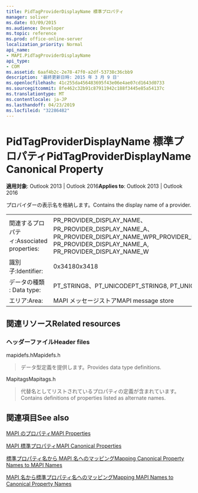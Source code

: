```yaml
---
title: PidTagProviderDisplayName 標準プロパティ
manager: soliver
ms.date: 03/09/2015
ms.audience: Developer
ms.topic: reference
ms.prod: office-online-server
localization_priority: Normal
api_name:
- MAPI.PidTagProviderDisplayName
api_type:
- COM
ms.assetid: 6aaf4b2c-2e78-47f0-a2df-53738c36cbb9
description: '最終更新日時: 2015 年 3 月 9 日'
ms.openlocfilehash: 41c255da456483695f43e06e4ae07cd1643d0733
ms.sourcegitcommit: 8fe462c32b91c87911942c188f3445e85a54137c
ms.translationtype: MT
ms.contentlocale: ja-JP
ms.lasthandoff: 04/23/2019
ms.locfileid: "32286482"
---
```

# <a name="pidtagproviderdisplayname-canonical-property"></a><span data-ttu-id="02d50-103">PidTagProviderDisplayName 標準プロパティ</span><span class="sxs-lookup"><span data-stu-id="02d50-103">PidTagProviderDisplayName Canonical Property</span></span>

  
  
<span data-ttu-id="02d50-104">**適用対象**: Outlook 2013 | Outlook 2016</span><span class="sxs-lookup"><span data-stu-id="02d50-104">**Applies to**: Outlook 2013 | Outlook 2016</span></span> 
  
<span data-ttu-id="02d50-105">プロバイダーの表示名を格納します。</span><span class="sxs-lookup"><span data-stu-id="02d50-105">Contains the display name of a provider.</span></span>
  
|||
|:-----|:-----|
|<span data-ttu-id="02d50-106">関連するプロパティ:</span><span class="sxs-lookup"><span data-stu-id="02d50-106">Associated properties:</span></span>  <br/> |<span data-ttu-id="02d50-107">PR_PROVIDER_DISPLAY_NAME、PR_PROVIDER_DISPLAY_NAME_A、PR_PROVIDER_DISPLAY_NAME_W</span><span class="sxs-lookup"><span data-stu-id="02d50-107">PR_PROVIDER_DISPLAY_NAME, PR_PROVIDER_DISPLAY_NAME_A, PR_PROVIDER_DISPLAY_NAME_W</span></span>  <br/> |
|<span data-ttu-id="02d50-108">識別子:</span><span class="sxs-lookup"><span data-stu-id="02d50-108">Identifier:</span></span>  <br/> |<span data-ttu-id="02d50-109">0x3418</span><span class="sxs-lookup"><span data-stu-id="02d50-109">0x3418</span></span>  <br/> |
|<span data-ttu-id="02d50-110">データの種類 : </span><span class="sxs-lookup"><span data-stu-id="02d50-110">Data type:</span></span>  <br/> |<span data-ttu-id="02d50-111">PT_STRING8、PT_UNICODE</span><span class="sxs-lookup"><span data-stu-id="02d50-111">PT_STRING8, PT_UNICODE</span></span>  <br/> |
|<span data-ttu-id="02d50-112">エリア:</span><span class="sxs-lookup"><span data-stu-id="02d50-112">Area:</span></span>  <br/> |<span data-ttu-id="02d50-113">MAPI メッセージストア</span><span class="sxs-lookup"><span data-stu-id="02d50-113">MAPI message store</span></span>  <br/> |
   
## <a name="related-resources"></a><span data-ttu-id="02d50-114">関連リソース</span><span class="sxs-lookup"><span data-stu-id="02d50-114">Related resources</span></span>

### <a name="header-files"></a><span data-ttu-id="02d50-115">ヘッダーファイル</span><span class="sxs-lookup"><span data-stu-id="02d50-115">Header files</span></span>

<span data-ttu-id="02d50-116">mapidefs.h</span><span class="sxs-lookup"><span data-stu-id="02d50-116">Mapidefs.h</span></span>
  
> <span data-ttu-id="02d50-117">データ型定義を提供します。</span><span class="sxs-lookup"><span data-stu-id="02d50-117">Provides data type definitions.</span></span>
    
<span data-ttu-id="02d50-118">Mapitags</span><span class="sxs-lookup"><span data-stu-id="02d50-118">Mapitags.h</span></span>
  
> <span data-ttu-id="02d50-119">代替名としてリストされているプロパティの定義が含まれています。</span><span class="sxs-lookup"><span data-stu-id="02d50-119">Contains definitions of properties listed as alternate names.</span></span>
    
## <a name="see-also"></a><span data-ttu-id="02d50-120">関連項目</span><span class="sxs-lookup"><span data-stu-id="02d50-120">See also</span></span>



[<span data-ttu-id="02d50-121">MAPI のプロパティ</span><span class="sxs-lookup"><span data-stu-id="02d50-121">MAPI Properties</span></span>](mapi-properties.md)
  
[<span data-ttu-id="02d50-122">MAPI 標準プロパティ</span><span class="sxs-lookup"><span data-stu-id="02d50-122">MAPI Canonical Properties</span></span>](mapi-canonical-properties.md)
  
[<span data-ttu-id="02d50-123">標準プロパティ名から MAPI 名へのマッピング</span><span class="sxs-lookup"><span data-stu-id="02d50-123">Mapping Canonical Property Names to MAPI Names</span></span>](mapping-canonical-property-names-to-mapi-names.md)
  
[<span data-ttu-id="02d50-124">MAPI 名から標準プロパティ名へのマッピング</span><span class="sxs-lookup"><span data-stu-id="02d50-124">Mapping MAPI Names to Canonical Property Names</span></span>](mapping-mapi-names-to-canonical-property-names.md)

